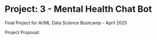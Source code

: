 # Project: 3 - Mental Health Chat Bot
Final Project for AI/ML Data Science Bootcamp - April 2025

Project Proposal:
